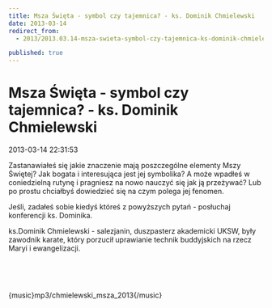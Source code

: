 ```yaml
---
title: Msza Święta - symbol czy tajemnica? - ks. Dominik Chmielewski
date: 2013-03-14
redirect_from: 
  - 2013/2013.03.14-msza-swieta-symbol-czy-tajemnica-ks-dominik-chmielewski

published: true
---
```




# Msza Święta - symbol czy tajemnica? - ks. Dominik Chmielewski

<time>2013-03-14 22:31:53</time>


Zastanawiałeś się jakie znaczenie mają poszczególne elementy Mszy Świętej? 
 Jak bogata i interesująca jest jej symbolika? 
 A może wpadłeś w coniedzielną rutynę i pragniesz na nowo nauczyć się jak ją przeżywać? Lub po prostu chciałbyś dowiedzieć się na czym polega jej fenomen.


Jeśli, zadałeś sobie kiedyś któreś z powyższych pytań - posłuchaj konferencji ks. Dominika.


ks.Dominik Chmielewski - salezjanin, duszpasterz akademicki UKSW, były zawodnik karate, który porzucił uprawianie technik buddyjskich na rzecz Maryi i ewangelizacji.


&nbsp;


&nbsp;


{music}mp3/chmielewski_msza_2013{/music}


<!--{{json:{"created_date":"2013-03-14 22:31:53","publish_down":"0000-00-00 00:00:00","id":"1176"}}}-->
